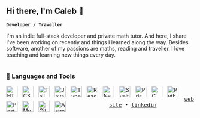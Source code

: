 ## Hi there, I'm Caleb 👋

**`Developer / Traveller`**

I'm an indie full-stack developer and private math tutor. And here, I share I've been working on recently and things I learned along the way.
Besides software, another of my passions are maths, reading and traveller. I love teaching and learning new things
every day.

#

### 🎒 Languages and Tools

<img align="left" alt="HTML" width="30px" style="padding-right:10px; padding-bottom:10px;" src="https://cdn.jsdelivr.net/gh/devicons/devicon@latest/icons/html5/html5-original.svg" />
<img align="left" alt="CSS" width="30px" style="padding-right:10px; padding-bottom:10px;" src="https://cdn.jsdelivr.net/gh/devicons/devicon@latest/icons/css3/css3-original.svg" />
<img align="left" alt="TailwindCSS" width="30px" style="padding-right:10px; padding-bottom:10px;" src="https://cdn.jsdelivr.net/gh/devicons/devicon@latest/icons/tailwindcss/tailwindcss-original.svg" />
<img align="left" alt="JavaScript" width="30px" style="padding-right:10px; padding-bottom:10px;" src="https://cdn.jsdelivr.net/gh/devicons/devicon@latest/icons/javascript/javascript-original.svg" />
<img align="left" alt="TypeScript" width="30px" style="padding-right:10px; padding-bottom:10px;" src="https://cdn.jsdelivr.net/gh/devicons/devicon@latest/icons/typescript/typescript-original.svg" />
<img align="left" alt="React" width="30px" style="padding-right:10px; padding-bottom:10px;" src="https://cdn.jsdelivr.net/gh/devicons/devicon@latest/icons/react/react-original.svg" />
<img align="left" alt="Next.js" width="30px" style="padding-right:10px; padding-bottom:10px;" src="https://cdn.jsdelivr.net/gh/devicons/devicon@latest/icons/nextjs/nextjs-original.svg" />
<img align="left" alt="Svelte" width="30px" style="padding-right:10px; padding-bottom:10px;" src="https://cdn.jsdelivr.net/gh/devicons/devicon@latest/icons/svelte/svelte-original.svg" />
<img align="left" alt="Prisma" width="30px" style="padding-right:10px; padding-bottom:10px;" src="https://cdn.jsdelivr.net/gh/devicons/devicon@latest/icons/prisma/prisma-original-wordmark.svg" />
<img align="left" alt="C" width="30px" style="padding-right:10px; padding-bottom:10px;" src="https://cdn.jsdelivr.net/gh/devicons/devicon@latest/icons/c/c-original.svg" />
<img align="left" alt="Python" width="30px" style="padding-right:10px; padding-bottom:10px;" src="https://cdn.jsdelivr.net/gh/devicons/devicon@latest/icons/python/python-original.svg" />
<img align="left" alt="Postgresql" width="30px" style="padding-right:10px; padding-bottom:10px;" src="https://cdn.jsdelivr.net/gh/devicons/devicon@latest/icons/postgresql/postgresql-original.svg" />
<img align="left" alt="Mongodb" width="30px" style="padding-right:10px; padding-bottom:10px;" src="https://cdn.jsdelivr.net/gh/devicons/devicon@latest/icons/mongodb/mongodb-plain-wordmark.svg" />
<img align="left" alt="Git" width="30px" style="padding-right:10px; padding-bottom:10px;" src="https://cdn.jsdelivr.net/gh/devicons/devicon@latest/icons/git/git-original.svg" />
<img align="left" alt="Astro" width="30px" style="padding-right:10px; margin-bottom:10px;" src="https://cdn.jsdelivr.net/gh/devicons/devicon@latest/icons/astro/astro-original.svg" />           
<br />

<div align="center" style="margin-top:10px;">
  <samp>
    <a href="https://ecaleb.dev">website</a> •
    <a href="https://www.linkedin.com/in/caleb-villanueva-zamalloa/">linkedin</a>
  </samp>
</div>
